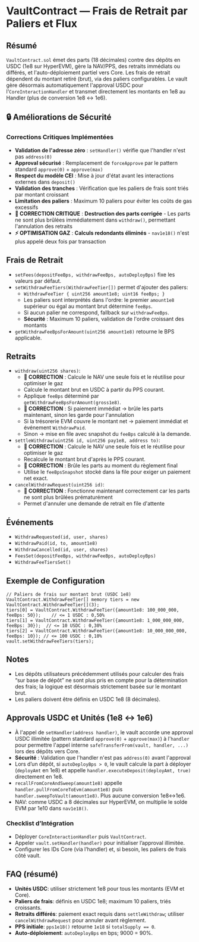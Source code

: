 # VaultContract — Frais de Retrait par Paliers et Flux

## Résumé
`VaultContract.sol` émet des parts (18 décimales) contre des dépôts en USDC (1e8 sur HyperEVM), gère la NAV/PPS, des retraits immédiats ou différés, et l'auto-déploiement partiel vers Core. Les frais de retrait dépendent du montant retiré (brut), via des paliers configurables. Le vault gère désormais automatiquement l'approval USDC pour l'`CoreInteractionHandler` et transmet directement les montants en 1e8 au Handler (plus de conversion 1e8 ↔ 1e6).

## 🔒 Améliorations de Sécurité

### Corrections Critiques Implémentées
- **Validation de l'adresse zéro** : `setHandler()` vérifie que l'handler n'est pas `address(0)`
- **Approval sécurisé** : Remplacement de `forceApprove` par le pattern standard `approve(0)` + `approve(max)`
- **Respect du modèle CEI** : Mise à jour d'état avant les interactions externes dans `deposit()`
- **Validation des tranches** : Vérification que les paliers de frais sont triés par montant croissant
- **Limitation des paliers** : Maximum 10 paliers pour éviter les coûts de gas excessifs
- **🚨 CORRECTION CRITIQUE** : **Destruction des parts corrigée** - Les parts ne sont plus brûlées immédiatement dans `withdraw()`, permettant l'annulation des retraits
- **⚡ OPTIMISATION GAZ** : **Calculs redondants éliminés** - `nav1e18()` n'est plus appelé deux fois par transaction

## Frais de Retrait
- `setFees(depositFeeBps, withdrawFeeBps, autoDeployBps)` fixe les valeurs par défaut.
- `setWithdrawFeeTiers(WithdrawFeeTier[])` permet d'ajouter des paliers:
  - `WithdrawFeeTier { uint256 amount1e8; uint16 feeBps; }`
  - Les paliers sont interprétés dans l'ordre: le premier `amount1e8` supérieur ou égal au montant brut détermine `feeBps`.
  - Si aucun palier ne correspond, fallback sur `withdrawFeeBps`.
  - **Sécurité** : Maximum 10 paliers, validation de l'ordre croissant des montants
- `getWithdrawFeeBpsForAmount(uint256 amount1e8)` retourne le BPS applicable.

## Retraits
- `withdraw(uint256 shares)`:
  - **🚨 CORRECTION** : Calcule le NAV une seule fois et le réutilise pour optimiser le gaz
  - Calcule le montant brut en USDC à partir du PPS courant.
  - Applique `feeBps` déterminé par `getWithdrawFeeBpsForAmount(gross1e8)`.
  - **🚨 CORRECTION** : Si paiement immédiat → brûle les parts maintenant, sinon les garde pour l'annulation
  - Si la trésorerie EVM couvre le montant net → paiement immédiat et événement `WithdrawPaid`.
  - Sinon → mise en file avec snapshot du `feeBps` calculé à la demande.
- `settleWithdraw(uint256 id, uint256 pay1e8, address to)`:
  - **🚨 CORRECTION** : Calcule le NAV une seule fois et le réutilise pour optimiser le gaz
  - Recalcule le montant brut d'après le PPS courant.
  - **🚨 CORRECTION** : Brûle les parts au moment du règlement final
  - Utilise le `feeBpsSnapshot` stocké dans la file pour exiger un paiement net exact.
- `cancelWithdrawRequest(uint256 id)`:
  - **🚨 CORRECTION** : Fonctionne maintenant correctement car les parts ne sont plus brûlées prématurément
  - Permet d'annuler une demande de retrait en file d'attente

## Événements
- `WithdrawRequested(id, user, shares)`
- `WithdrawPaid(id, to, amount1e8)`
- `WithdrawCancelled(id, user, shares)`
- `FeesSet(depositFeeBps, withdrawFeeBps, autoDeployBps)`
- `WithdrawFeeTiersSet()`

## Exemple de Configuration
```solidity
// Paliers de frais sur montant brut (USDC 1e8)
VaultContract.WithdrawFeeTier[] memory tiers = new VaultContract.WithdrawFeeTier[](3);
tiers[0] = VaultContract.WithdrawFeeTier({amount1e8: 100_000_000, feeBps: 50});    // <= 1 USDC : 0,50%
tiers[1] = VaultContract.WithdrawFeeTier({amount1e8: 1_000_000_000, feeBps: 30});  // <= 10 USDC : 0,30%
tiers[2] = VaultContract.WithdrawFeeTier({amount1e8: 10_000_000_000, feeBps: 10}); // <= 100 USDC : 0,10%
vault.setWithdrawFeeTiers(tiers);
```

## Notes
- Les dépôts utilisateurs précédemment utilisés pour calculer des frais “sur base de dépôt” ne sont plus pris en compte pour la détermination des frais; la logique est désormais strictement basée sur le montant brut.
- Les paliers doivent être définis en USDC 1e8 (8 décimales).

## Approvals USDC et Unités (1e8 ↔ 1e6)

- À l'appel de `setHandler(address handler)`, le vault accorde une approval USDC illimitée (pattern standard `approve(0)` + `approve(max)`) à l'`handler` pour permettre l'appel interne `safeTransferFrom(vault, handler, ...)` lors des dépôts vers Core.
- **Sécurité** : Validation que l'handler n'est pas `address(0)` avant l'approval
- Lors d’un dépôt, si `autoDeployBps > 0`, le vault calcule la part à déployer (`deployAmt` en 1e8) et appelle `handler.executeDeposit(deployAmt, true)` directement en 1e8.
- `recallFromCoreAndSweep(amount1e8)` appelle `handler.pullFromCoreToEvm(amount1e8)` puis `handler.sweepToVault(amount1e8)`. Plus aucune conversion 1e8↔1e6.
- NAV: comme USDC a 8 décimales sur HyperEVM, on multiplie le solde EVM par 1e10 dans `nav1e18()`.

### Checklist d’Intégration

- Déployer `CoreInteractionHandler` puis `VaultContract`.
- Appeler `vault.setHandler(handler)` pour initialiser l’approval illimitée.
- Configurer les IDs Core (via l’handler) et, si besoin, les paliers de frais côté vault.

## FAQ (résumé)

- **Unités USDC**: utiliser strictement 1e8 pour tous les montants (EVM et Core).
- **Paliers de frais**: définis en USDC 1e8; maximum 10 paliers, triés croissants.
- **Retraits différés**: paiement exact requis dans `settleWithdraw`; utiliser `cancelWithdrawRequest` pour annuler avant règlement.
- **PPS initiale**: `pps1e18()` retourne `1e18` si `totalSupply == 0`.
- **Auto-déploiement**: `autoDeployBps` en bps; 9000 = 90%.
